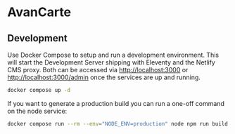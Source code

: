 # AvanCarte

## Development

Use Docker Compose to setup and run a development environment. This will start the Development Server shipping with Eleventy and the Netlify CMS proxy. Both  can be accessed via <http://localhost:3000> or <http://localhost:3000/admin> once the services are up and running.

```sh
docker compose up -d
```

If you want to generate a production build you can run a one-off command on the node service:

```sh
docker compose run --rm --env="NODE_ENV=production" node npm run build
```
